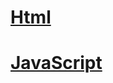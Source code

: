 # [Html](https://github.com/IIKUYY/HTML5/tree/main/Ch11/Ejemplo/index.html)

# [JavaScript](https://github.com/IIKUYY/HTML5/tree/main/Ch11/Ejemplo/main.js)

